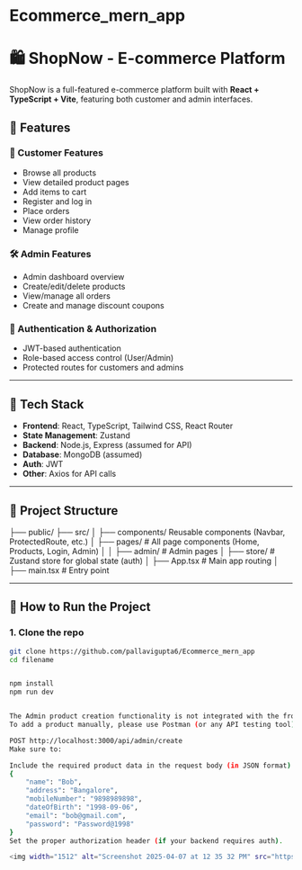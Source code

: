 # Ecommerce_mern_app
# 🛍️ ShopNow - E-commerce Platform

ShopNow is a full-featured e-commerce platform built with **React + TypeScript + Vite**, featuring both customer and admin interfaces.

## 🚀 Features

### 👤 Customer Features
- Browse all products
- View detailed product pages
- Add items to cart
- Register and log in
- Place orders
- View order history
- Manage profile

### 🛠️ Admin Features
- Admin dashboard overview
- Create/edit/delete products
- View/manage all orders
- Create and manage discount coupons

### 🔐 Authentication & Authorization
- JWT-based authentication
- Role-based access control (User/Admin)
- Protected routes for customers and admins

---

## 🧩 Tech Stack

- **Frontend**: React, TypeScript, Tailwind CSS, React Router
- **State Management**: Zustand
- **Backend**: Node.js, Express (assumed for API)
- **Database**: MongoDB (assumed)
- **Auth**: JWT
- **Other**: Axios for API calls

---

## 📁 Project Structure

├── public/
 ├── src/
  │ ├── components/
    Reusable components (Navbar, ProtectedRoute, etc.) │ ├── pages/ # All page components (Home, Products, Login, Admin) │ │ 
    ├── admin/ # Admin pages │ ├── store/ # Zustand store for global state (auth) │ ├── App.tsx # Main app routing │ ├── main.tsx # Entry point

---

## 🧪 How to Run the Project



### 1. Clone the repo
```bash
git clone https://github.com/pallavigupta6/Ecommerce_mern_app
cd filename


npm install
npm run dev


The Admin product creation functionality is not integrated with the frontend UI yet.
To add a product manually, please use Postman (or any API testing tool) and send a POST request to:

POST http://localhost:3000/api/admin/create
Make sure to:

Include the required product data in the request body (in JSON format).
{
    "name": "Bob",
    "address": "Bangalore",
    "mobileNumber": "9898989898",
    "dateOfBirth": "1998-09-06",
    "email": "bob@gmail.com",
    "password": "Password@1998"
}
Set the proper authorization header (if your backend requires auth).

<img width="1512" alt="Screenshot 2025-04-07 at 12 35 32 PM" src="https://github.com/user-attachments/assets/6abc1418-ecee-414c-8187-29ba08feb6d8" />





